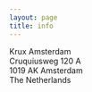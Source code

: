 ```yaml
---
layout: page
title: info
---
```

Krux Amsterdam <br />
Cruquiusweg 120 A <br />
1019 AK Amsterdam <br />
The Netherlands